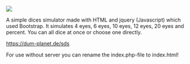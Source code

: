 ![](D:\Programme\laragon\www\Projekte\DiceSimulator\screenshot.png)

A simple dices simulator made with HTML and jquery (Javascript) which used Bootstrap. It simulates 4 eyes, 6 eyes, 10 eyes, 12 eyes, 20 eyes and percent. You can all dice at once or choose one directly.

https://dum-planet.de/sds

For use without server you can rename the index.php-file to index.html!